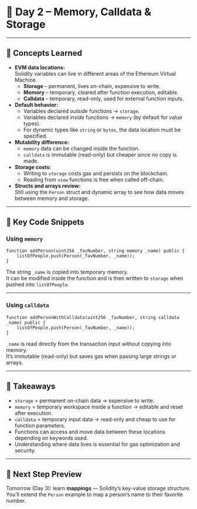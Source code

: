 # 🧱 Day 2 – Memory, Calldata & Storage
---

## 🧠 Concepts Learned

- **EVM data locations:**  
  Solidity variables can live in different areas of the Ethereum Virtual Machine.  
  - **Storage** – permanent, lives on-chain, expensive to write.  
  - **Memory** – temporary, cleared after function execution, editable.  
  - **Calldata** – temporary, read-only, used for external function inputs.  
- **Default behavior:**  
  - Variables declared *outside* functions → `storage`.  
  - Variables declared *inside* functions → `memory` (by default for value types).  
  - For dynamic types like `string` or `bytes`, the data location must be specified.  
- **Mutability difference:**  
  - `memory` data can be changed inside the function.  
  - `calldata` is immutable (read-only) but cheaper since no copy is made.  
- **Storage costs:**  
  - Writing to `storage` costs gas and persists on the blockchain.  
  - Reading from `view` functions is free when called off-chain.  
- **Structs and arrays review:**  
  Still using the `Person` struct and dynamic array to see how data moves between memory and storage.  

---

## 🔑 Key Code Snippets

### Using `memory`
```solidity
function addPerson(uint256 _favNumber, string memory _name) public {
    listOfPeople.push(Person(_favNumber, _name));
}
```
The string `_name` is copied into temporary memory.  
It can be modified inside the function and is then written to `storage` when pushed into `listOfPeople`.

---

### Using `calldata`
```solidity
function addPersonWithCalldata(uint256 _favNumber, string calldata _name) public {
    listOfPeople.push(Person(_favNumber, _name));
}
```
`_name` is read directly from the transaction input without copying into memory.  
It’s immutable (read-only) but saves gas when passing large strings or arrays.

---

## 📝 Takeaways

- `storage` = permanent on-chain data → expensive to write.  
- `memory` = temporary workspace inside a function → editable and reset after execution.  
- `calldata` = temporary input data → read-only and cheap to use for function parameters.  
- Functions can access and move data between these locations depending on keywords used.  
- Understanding where data lives is essential for gas optimization and security.  

---

## 🧩 Next Step Preview

Tomorrow (Day 3): learn **mappings** — Solidity’s key-value storage structure.  
You’ll extend the `Person` example to map a person’s name to their favorite number.
